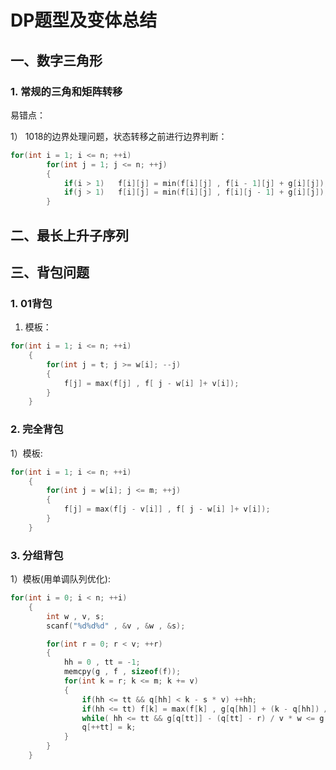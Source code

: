 # **DP题型及变体总结**

## **一、数字三角形**

### **1. 常规的三角和矩阵转移**

易错点：

1） 1018的边界处理问题，状态转移之前进行边界判断：

```c++
for(int i = 1; i <= n; ++i)
        for(int j = 1; j <= n; ++j)
        {
            if(i > 1)   f[i][j] = min(f[i][j] , f[i - 1][j] + g[i][j]);
            if(j > 1)   f[i][j] = min(f[i][j] , f[i][j - 1] + g[i][j]);
        }
```



## **二、最长上升子序列**

## **三、背包问题**

### **1. 01背包**

1) 模板：

```c++
for(int i = 1; i <= n; ++i)
    {
        for(int j = t; j >= w[i]; --j)
        {
            f[j] = max(f[j] , f[ j - w[i] ]+ v[i]);
        }
    }
```

### 2. 完全背包

1）模板:

```c++
for(int i = 1; i <= n; ++i)
    {
        for(int j = w[i]; j <= m; ++j)
        {
            f[j] = max(f[j - v[i]] , f[ j - w[i] ]+ v[i]);
        }
    }
```



### 3. 分组背包

1）模板(用单调队列优化):

```c++
for(int i = 0; i < n; ++i)
    {
        int w , v, s;
        scanf("%d%d%d" , &v , &w , &s);

        for(int r = 0; r < v; ++r)
        {
            hh = 0 , tt = -1;
            memcpy(g , f , sizeof(f));
            for(int k = r; k <= m; k += v)
            {
                if(hh <= tt && q[hh] < k - s * v) ++hh;
                if(hh <= tt) f[k] = max(f[k] , g[q[hh]] + (k - q[hh]) / v * w);   //更新答案
                while( hh <= tt && g[q[tt]] - (q[tt] - r) / v * w <= g[k] - (k - r) / v * w ) --tt;//r是基点
                q[++tt] = k;
            }
        }
    }

```

